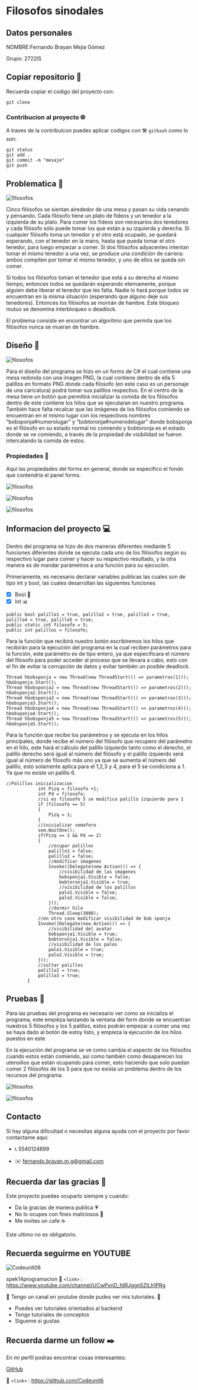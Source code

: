 # Filosofos sinodales

## Datos personales 
NOMBRE:Fernando Brayan Mejía Gómez 

Grupo: 2722IS

## Copiar repositorio :space_invader:

Recuerda copiar el codigo del proyecto con:
```
git clone
```
### Contribucion al proyecto :globe_with_meridians:
A traves de la contribuicon puedes aplicar codigos con  	:hammer_and_wrench: `gitbash` como lo son:

```
git status
git add .
git commit -m "mesaje"
git push
```
## Problematica :pushpin:
![filosofos](https://github.com/Codeunit6/filosofoscsharp/blob/main/imagenes/mesafilo.jpg "filosofos")

Cinco filósofos se sientan alrededor de una mesa y pasan su vida cenando y pensando. Cada filósofo tiene un plato de fideos y un tenedor a la izquierda de su plato. Para comer los fideos son necesarios dos tenedores y cada filósofo sólo puede tomar los que están a su izquierda y derecha. Si cualquier filósofo toma un tenedor y el otro está ocupado, se quedará esperando, con el tenedor en la mano, hasta que pueda tomar el otro tenedor, para luego empezar a comer. 
Si dos filósofos adyacentes intentan tomar el mismo tenedor a una vez, se produce una condición de carrera: ambos compiten por tomar el mismo tenedor, y uno de ellos se queda sin comer. 

Si todos los filósofos toman el tenedor que está a su derecha al mismo tiempo, entonces todos se quedarán esperando eternamente, porque alguien debe liberar el tenedor que les falta. Nadie lo hará porque todos se encuentran en la misma situación (esperando que alguno deje sus tenedores). Entonces los filósofos se morirán de hambre. Este bloqueo mutuo se denomina interbloqueo o deadlock. 

El problema consiste en encontrar un algoritmo que permita que los filósofos nunca se mueran de hambre. 

## Diseño :notebook_with_decorative_cover:
![filosofos](https://github.com/Codeunit6/filosofoscsharp/blob/main/imagenes/dise%C3%B1o.jpg "filosofos")

Para el diseño del programa se hizo en un forms de C# el cual contiene una mesa redonda con una imagen PNG, la cual contiene dentro de ella 5 palillos en formato PNG donde cada filosofo (en este caso es un personaje de una caricatura) podrá tomar sus palillos respectivo. En el centro de la mesa tiene un botón que permitirá inicializar la comida de los filósofos dentro de este contiene los hilos que se ejecutaran en nuestro programa. También hace falta recalcar que las imágenes de los filósofos comiendo se encuentran en el mismo lugar con los respectivos nombres “bobsponja#numerolugar” y “bobtoronja#numerodelugar” donde bobsponja es el filósofo en su estado normal no comiendo y bobtoronja es el estado donde se ve comiendo, a través de la propiedad de visibilidad se fueron intercalando la comida de estos.

### Propiedades :lock_with_ink_pen:

Aquí las propiedades del forms en general, donde se especifico el fondo que contendría el panel forms.

![filosofos](https://github.com/Codeunit6/filosofoscsharp/blob/main/imagenes/propiedades1.jpg "filosofos")

![filosofos](https://github.com/Codeunit6/filosofoscsharp/blob/main/imagenes/propiedades2.jpg "filosofos")

![filosofos](https://github.com/Codeunit6/filosofoscsharp/blob/main/imagenes/propiedades3.jpg "filosofos")

## Informacion del proyecto :computer:

Dentro del programa se hizo de dos maneras diferentes mediante 5 funciones diferentes donde se ejecuta cada uno de los filósofos según su respectivo lugar para comer y hacer su respectivo resultado, y la otra manera es de mandar parámetros a una función para su ejecución.

Primeramente, es necesario declarar variables publicas las cuales son de tipo int y bool, las cuales desarrollan las siguientes funciones

- [x] Bool  	:open_file_folder:
- [x] Int :bar_chart:

```
public bool palillo1 = true, palillo2 = true, palillo3 = true, palillo4 = true, palillo5 = true;
public static int filosofo = 5;
public int palillos = filosofo; 
```

Para la función que recibirá nuestro botón escribiremos los hilos que recibirán para la ejecución del programa en la cual reciben parámetros para la función, este parámetro es de tipo entero, ya que especificara el número del filosofo para poder acceder al proceso que se llevara a cabo, esto con el fin de evitar la corrupción de datos y evitar también un posible deadlock.

```
Thread hbobsponja = new Thread(new ThreadStart(() => parametros(1)));
hbobsponja.Start();
Thread hbobsponja2 = new Thread(new ThreadStart(() => parametros(2)));
hbobsponja2.Start();
Thread hbobsponja3 = new Thread(new ThreadStart(() => parametros(3)));
hbobsponja3.Start();
Thread hbobsponja4 = new Thread(new ThreadStart(() => parametros(4)));
hbobsponja4.Start();
Thread hbobsponja5 = new Thread(new ThreadStart(() => parametros(5)));
hbobsponja5.Start();
```

Para la función que recibe los parámetros y se ejecuta en los hilos principales, donde recibe el número del filósofo que recupero del parámetro en el hilo, este hará el cálculo del palillo izquierdo tanto como el derecho, el palillo derecho será igual al número del filósofo y el palillo izquierdo será igual al número de filosofo más uno ya que se aumenta el número del palillo, esto solamente aplica para el 1,2,3 y 4, para el 5 se condiciona a 1. Ya que no existe un palillo 6.

```
//Palillos inicializacion
            int Pizq = filosofo +1;
            int Pd = filosofo;
            //si es filosofo 5 se modifica palillo izquierdo para 1 
            if (filosofo == 5)
            {
                Pizq = 1;
            }
            //inicializar semaforo
            sem.WaitOne();
            if(Pizq == 1 && Pd == 2)
            {
                //ocupar palillos
                palillo1 = false;
                palillo2 = false;
                //modificar imagenes
                Invoke((Delegate)new Action(() => {
                    //visibilidad de las imagenes
                    bobsponja1.Visible = false;
                    bobtoronja1.Visible = true;
                    //visibilidad de los palillos
                    palo1.Visible = false;
                    palo2.Visible = false;
                }));
                //dormir hilo
                Thread.Sleep(3000);
            //en otro caso modificar visibilidad de bob sponja
            Invoke((Delegate)new Action(() => {
                //visibilidad del avatar
                bobsponja1.Visible = true;
                bobtoronja1.Visible = false;
                //visibilidad de los palos
                palo1.Visible = true;
                palo2.Visible = true;
            }));
            //soltar palillos
            palillo2 = true;
            palillo3 = true;
        }
```

## Pruebas :pushpin:
Para las pruebas del programa es necesario ver como se inicializa el programa, este empieza lanzando la ventana del form donde se encuentran nuestros 5 filósofos y los 5 palillos, estos podrán empezar a comer una vez se haya dado al botón de estoy listo, y empieza la ejecución de los hilos puestos en este

En la ejecución del programa se ve como cambia el aspecto de los filósofos cuando estos están comiendo, así como también como desaparecen los utensilios que están ocupando para comer, esto haciendo que solo puedan comer 2 filósofos de los 5 para que no exista un problema dentro de los recursos del programa.

![filosofos](https://github.com/Codeunit6/filosofoscsharp/blob/main/imagenes/prueba1.jpg "filosofos")

![filosofos](https://github.com/Codeunit6/filosofoscsharp/blob/main/imagenes/prueba2.jpg "filosofos")

## Contacto

Si hay alguna dificultad o necesitas alguna ayuda con el proyecto por favor contactame aqui:
- :telephone_receiver:  5540124899

- :envelope:  fernando.brayan.m.g@gmail.com

## Recuerda dar las gracias :blue_heart:

Este proyecto puedes ocuparlo siempre y cuando:
- Da la gracias de manera publica :heartpulse:
- No lo ocupes con fines maliciosos :lock_with_ink_pen:
- Me invites un cafe :coffee:

Este ultimo no es obligatorio.

## Recuerda seguirme en YOUTUBE

![Codeunit06](https://github.com/Codeunit6/Codeunit6/blob/main/anbu.jpg "Codeunit06")

spek14programacion :link: `<link>` : <https://www.youtube.com/channel/UCwPxnD_fdRJggn5ZILh1PRg>

📌 Tengo un canal en youtube donde pudes ver mis tutoriales. 📌

- Puedes ver tutoriales orientados al backend
- Tengo tutoriales de conceptos
- Sigueme si gustas 

## Recuerda darme un follow :black_nib:

En mi perfil podras encontrar cosas interesantes: 

[GitHub](https://github.com/Codeunit6 "GitHub")

:link: `<link>` : <https://github.com/Codeunit6>
